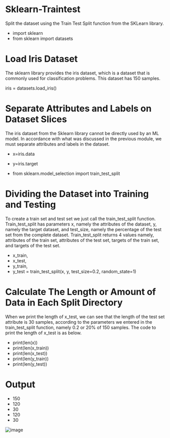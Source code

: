 # Sklearn-Traintest
Split the dataset using the Train Test Split function from the SKLearn library.

- import sklearn
- from sklearn import datasets

# Load Iris Dataset
The sklearn library provides the iris dataset, which is a dataset that is commonly used for classification problems. This dataset has 150 samples.

iris = datasets.load_iris()

# Separate Attributes and Labels on Dataset Slices
The iris dataset from the Sklearn library cannot be directly used by an ML model. In accordance with what was discussed in the previous module, we must separate attributes and labels in the dataset.
- x=iris.data
- y=iris.target

- from sklearn.model_selection import train_test_split
 
# Dividing the Dataset into Training and Testing
To create a train set and test set we just call the train_test_split function. Train_test_split has parameters x, namely the attributes of the dataset, y, namely the target dataset, and test_size, namely the percentage of the test set from the complete dataset. Train_test_split returns 4 values namely, attributes of the train set, attributes of the test set, targets of the train set, and targets of the test set.
- x_train,
- x_test,
- y_train,
- y_test = train_test_split(x, y, test_size=0.2, random_state=1)

# Calculate The Length or Amount of Data in Each Split Directory
When we print the length of x_test, we can see that the length of the test set attribute is 30 samples, according to the parameters we entered in the train_test_split function, namely 0.2 or 20% of 150 samples. The code to print the length of x_test is as below.
- print(len(x))
- print(len(x_train))
- print(len(x_test))
- print(len(y_train))
- print(len(y_test))

# Output
- 150
- 120
- 30
- 120
- 30

![image](https://github.com/diantyapitaloka/Sklearn-Traintest/assets/147487436/61ab5605-73b7-44fb-8d02-f58e6d0a0e7e)

